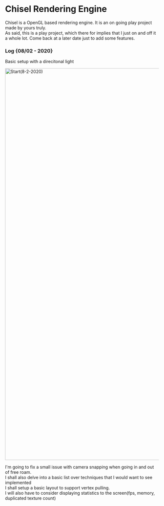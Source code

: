 # Chisel Rendering Engine
Chisel is a OpenGL based rendering engine. It is an on going play project made by yours truly.<br>
As said, this is a play project, which there for implies that I just on and off it a whole lot. Come back at a later date just to add some features.


### Log {08/02 - 2020}

Basic setup with a direcitonal light

<img width="1281" alt="Start(8-2-2020)" src="https://user-images.githubusercontent.com/17464114/74082906-f1a93180-4a5e-11ea-87db-3f49b385a33a.PNG">


I'm going to fix a small issue with camera snapping when going in and out of free roam.<br>
I shall also delve into a basic list over techniques that I would want to see implemented <br>
I shall setup a basic layout to support vertex pulling.<br>
I will also have to consider displaying statistics to the screen(fps, memory, duplicated texture count)
